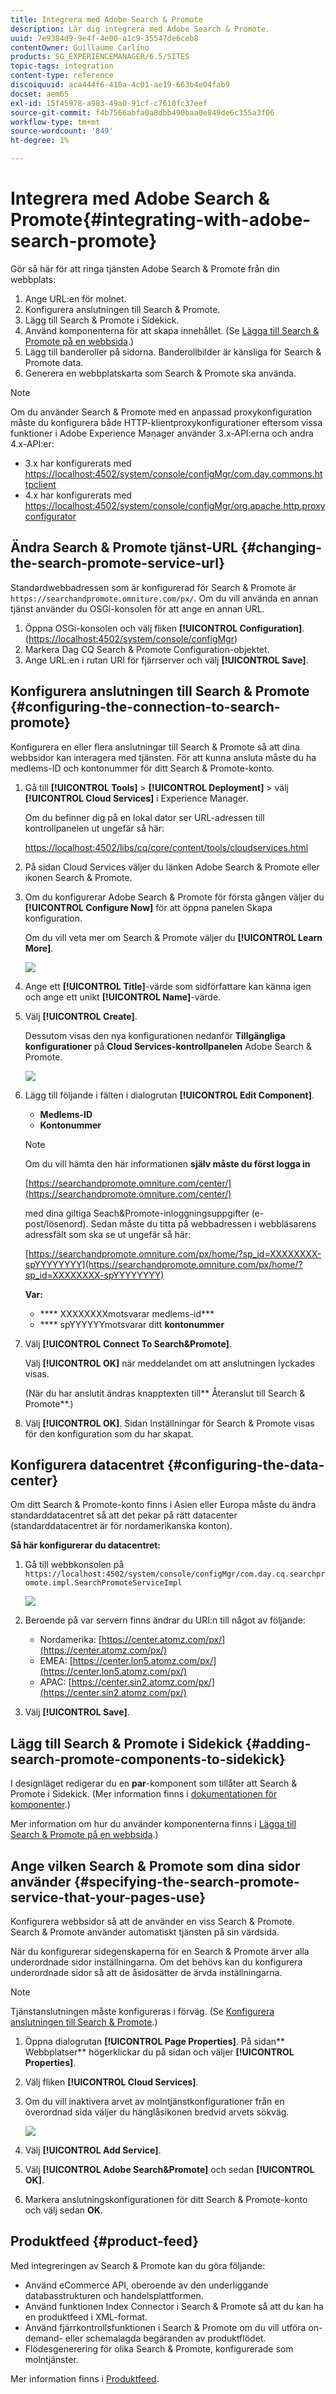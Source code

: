 ```yaml
---
title: Integrera med Adobe Search & Promote
description: Lär dig integrera med Adobe Search & Promote.
uuid: 7e9384d9-9e4f-4e00-a1c9-35547de6ceb8
contentOwner: Guillaume Carlino
products: SG_EXPERIENCEMANAGER/6.5/SITES
topic-tags: integration
content-type: reference
discoiquuid: aca444f6-418a-4c01-ae19-663b4e04fab9
docset: aem65
exl-id: 15f45978-a983-49a0-91cf-c7610fc37eef
source-git-commit: f4b7566abfa0a8dbb490baa0e849de6c355a3f06
workflow-type: tm+mt
source-wordcount: '849'
ht-degree: 1%

---
```


# Integrera med Adobe Search &amp; Promote{#integrating-with-adobe-search-promote}

Gör så här för att ringa tjänsten Adobe Search &amp; Promote från din webbplats:

1. Ange URL:en för molnet.
1. Konfigurera anslutningen till Search &amp; Promote.
1. Lägg till Search &amp; Promote i Sidekick.
1. Använd komponenterna för att skapa innehållet. (Se [Lägga till Search &amp; Promote på en webbsida](/help/sites-authoring/search-and-promote.md).)
1. Lägg till banderoller på sidorna. Banderollbilder är känsliga för Search &amp; Promote data.
1. Generera en webbplatskarta som Search &amp; Promote ska använda.

>[!NOTE]
>
>Om du använder Search &amp; Promote med en anpassad proxykonfiguration måste du konfigurera både HTTP-klientproxykonfigurationer eftersom vissa funktioner i Adobe Experience Manager använder 3.x-API:erna och andra 4.x-API:er:
>
>* 3.x har konfigurerats med [https://localhost:4502/system/console/configMgr/com.day.commons.httpclient](https://localhost:4502/system/console/configMgr/com.day.commons.httpclient)
>* 4.x har konfigurerats med [https://localhost:4502/system/console/configMgr/org.apache.http.proxyconfigurator](https://localhost:4502/system/console/configMgr/org.apache.http.proxyconfigurator)

>



## Ändra Search &amp; Promote tjänst-URL {#changing-the-search-promote-service-url}

Standardwebbadressen som är konfigurerad för Search &amp; Promote är `https://searchandpromote.omniture.com/px/`. Om du vill använda en annan tjänst använder du OSGi-konsolen för att ange en annan URL.

1. Öppna OSGi-konsolen och välj fliken **[!UICONTROL Configuration]**. ([https://localhost:4502/system/console/configMgr](https://localhost:4502/system/console/configMgr))
1. Markera Dag CQ Search &amp; Promote Configuration-objektet.
1. Ange URL:en i rutan URI för fjärrserver och välj **[!UICONTROL Save]**.

## Konfigurera anslutningen till Search &amp; Promote {#configuring-the-connection-to-search-promote}

Konfigurera en eller flera anslutningar till Search &amp; Promote så att dina webbsidor kan interagera med tjänsten. För att kunna ansluta måste du ha medlems-ID och kontonummer för ditt Search &amp; Promote-konto.

1. Gå till **[!UICONTROL Tools]** > **[!UICONTROL Deployment]** > välj **[!UICONTROL Cloud Services]** i Experience Manager.

   Om du befinner dig på en lokal dator ser URL-adressen till kontrollpanelen ut ungefär så här:

   [https://localhost:4502/libs/cq/core/content/tools/cloudservices.html](https://localhost:4502/libs/cq/core/content/tools/cloudservices.html)

1. På sidan Cloud Services väljer du länken Adobe Search &amp; Promote eller ikonen Search &amp; Promote.

1. Om du konfigurerar Adobe Search &amp; Promote för första gången väljer du **[!UICONTROL Configure Now]** för att öppna panelen Skapa konfiguration.

   Om du vill veta mer om Search &amp; Promote väljer du **[!UICONTROL Learn More]**.

   ![](assets/chlimage_1-59.png)

1. Ange ett **[!UICONTROL Title]**-värde som sidförfattare kan känna igen och ange ett unikt **[!UICONTROL Name]**-värde.
1. Välj **[!UICONTROL Create]**.

   Dessutom visas den nya konfigurationen nedanför **Tillgängliga konfigurationer** på **Cloud Services-kontrollpanelen** Adobe Search &amp; Promote.

   ![](assets/chlimage_1-60.png)

1. Lägg till följande i fälten i dialogrutan **[!UICONTROL Edit Component]**.

   * **Medlems-ID**
   * **Kontonummer**

   >[!NOTE]
   >
   >Om du vill hämta den här informationen **själv måste du först logga in**
   >
   >[https://searchandpromote.omniture.com/center/](https://searchandpromote.omniture.com/center/)
   >
   >
   >med dina giltiga Seach&amp;Promote-inloggningsuppgifter (e-post/lösenord).
   >Sedan måste du titta på webbadressen i webbläsarens adressfält som ska se ut ungefär så här:
   >[](https://searchandpromote.omniture.com/px/home/?sp_id=XXXXXXXX-spYYYYYYYY)
   >
   >[https://searchandpromote.omniture.com/px/home/?sp_id=XXXXXXXX-spYYYYYYYY](https://searchandpromote.omniture.com/px/home/?sp_id=XXXXXXXX-spYYYYYYYY)
   >
   >**Var:**
   >
   >    * **** XXXXXXXXmotsvarar medlems-id***
   >    * **** spYYYYYYmotsvarar ditt  **kontonummer**


1. Välj **[!UICONTROL Connect To Search&Promote]**.

   Välj **[!UICONTROL OK]** när meddelandet om att anslutningen lyckades visas.

   (När du har anslutit ändras knapptexten till** Återanslut till Search &amp; Promote**.)

1. Välj **[!UICONTROL OK]**. Sidan Inställningar för Search &amp; Promote visas för den konfiguration som du har skapat.

## Konfigurera datacentret {#configuring-the-data-center}

Om ditt Search &amp; Promote-konto finns i Asien eller Europa måste du ändra standarddatacentret så att det pekar på rätt datacenter (standarddatacentret är för nordamerikanska konton).

**Så här konfigurerar du datacentret:**

1. Gå till webbkonsolen på `https://localhost:4502/system/console/configMgr/com.day.cq.searchpromote.impl.SearchPromoteServiceImpl`

   ![](assets/chlimage_1-61.png)

1. Beroende på var servern finns ändrar du URI:n till något av följande:

   * Nordamerika: [https://center.atomz.com/px/](https://center.atomz.com/px/)
   * EMEA: [https://center.lon5.atomz.com/px/](https://center.lon5.atomz.com/px/)
   * APAC: [https://center.sin2.atomz.com/px/](https://center.sin2.atomz.com/px/)

1. Välj **[!UICONTROL Save]**.

## Lägg till Search &amp; Promote i Sidekick {#adding-search-promote-components-to-sidekick}

I designläget redigerar du en **par**-komponent som tillåter att Search &amp; Promote i Sidekick. (Mer information finns i [dokumentationen för komponenter](/help/sites-developing/components.md#addinganewcomponenttotheparagraphsystemdesignmode).)

Mer information om hur du använder komponenterna finns i [Lägga till Search &amp; Promote på en webbsida](/help/sites-authoring/search-and-promote.md).)

## Ange vilken Search &amp; Promote som dina sidor använder {#specifying-the-search-promote-service-that-your-pages-use}

Konfigurera webbsidor så att de använder en viss Search &amp; Promote. Search &amp; Promote använder automatiskt tjänsten på sin värdsida.

När du konfigurerar sidegenskaperna för en Search &amp; Promote ärver alla underordnade sidor inställningarna. Om det behövs kan du konfigurera underordnade sidor så att de åsidosätter de ärvda inställningarna.

>[!NOTE]
>
>Tjänstanslutningen måste konfigureras i förväg. (Se [Konfigurera anslutningen till Search &amp; Promote](#connection).)

1. Öppna dialogrutan **[!UICONTROL Page Properties]**. På sidan** Webbplatser** högerklickar du på sidan och väljer **[!UICONTROL Properties]**.
1. Välj fliken **[!UICONTROL Cloud Services]**.
1. Om du vill inaktivera arvet av molntjänstkonfigurationer från en överordnad sida väljer du hänglåsikonen bredvid arvets sökväg.

   ![](assets/sandpinheritpadlock.png)

1. Välj **[!UICONTROL Add Service]**.
1. Välj **[!UICONTROL Adobe Search&Promote]** och sedan **[!UICONTROL OK]**.
1. Markera anslutningskonfigurationen för ditt Search &amp; Promote-konto och välj sedan **OK**.

## Produktfeed {#product-feed}

Med integreringen av Search &amp; Promote kan du göra följande:

* Använd eCommerce API, oberoende av den underliggande databasstrukturen och handelsplattformen.
* Använd funktionen Index Connector i Search &amp; Promote så att du kan ha en produktfeed i XML-format.
* Använd fjärrkontrollsfunktionen i Search &amp; Promote om du vill utföra on-demand- eller schemalagda begäranden av produktflödet.
* Flödesgenerering för olika Search &amp; Promote, konfigurerade som molntjänster.

Mer information finns i [Produktfeed](/help/sites-administering/product-feed.md).
